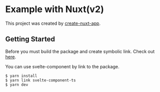# Example with Nuxt(v2)

This project was created by [create-nuxt-app](https://github.com/nuxt/create-nuxt-app).

## Getting Started
Before you must build the package and create symbolic link. Check out [here](https://github.com/t-yng/svelte-component-ts#getting-started).

You can use svelte-component by link to the package.

```shell
$ yarn install
$ yarn link svelte-component-ts
$ yarn dev
```
